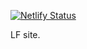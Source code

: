 [![Netlify Status](https://api.netlify.com/api/v1/badges/990f4d5e-2289-4ebb-bc85-840b3766396c/deploy-status)](https://app.netlify.com/sites/liamfall/deploys)

LF site.
